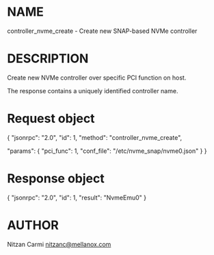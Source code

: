 # NAME

controller_nvme_create - Create new SNAP-based NVMe controller

# DESCRIPTION

Create new NVMe controller over specific PCI function on host.

The response contains a uniquely identified controller name.

# Request object

{
  "jsonrpc": "2.0",
  "id": 1,
  "method": "controller_nvme_create",

  "params": {
    "pci_func": 1,
    "conf_file": "/etc/nvme_snap/nvme0.json"
  }
}

# Response object

{
  "jsonrpc": "2.0",
  "id": 1,
  "result": "NvmeEmu0"
}


# AUTHOR

Nitzan Carmi <nitzanc@mellanox.com>
